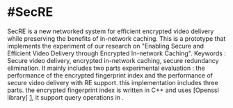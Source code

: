 #SecRE
=====
SecRE is a new networked system for efficient 
encrypted video delivery while preserving the benefits
of in-network caching. This is a prototype that implements the experiment of our research on "Enabling Secure and Efficient Video Delivery through Encrypted In-network Caching". Keywords : Secure video delivery, encrypted in-network caching, secure redundancy elimination.
It mainly includes two parts experimental evaluation : the performance of the encrypted fingerprint index and the performance of secure video delivery with RE support.
this implementation includes three parts. the encrypted fingerprint index is written in C++ and uses [Openssl library] [1], it support query operations in .

[1]: https://www.openssl.org/ "Openssl"
